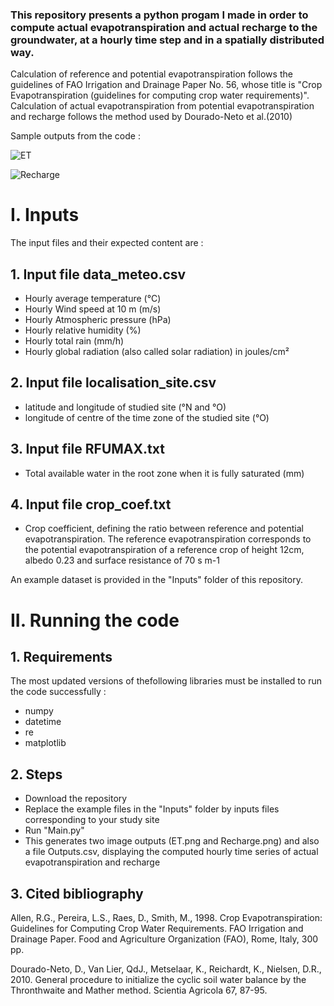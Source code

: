 ### This repository presents a python progam I made in order to compute actual evapotranspiration and actual recharge to the groundwater, at a hourly time step and in a spatially distributed way.
Calculation of reference and potential evapotranspiration follows the guidelines of FAO Irrigation and Drainage Paper No. 56, whose title is "Crop
Evapotranspiration (guidelines for computing crop water requirements)". Calculation of actual evapotranspiration from potential evapotranspiration and recharge follows the method used by Dourado-Neto et al.(2010)

Sample outputs from the code :

![ET](https://user-images.githubusercontent.com/67539849/184498456-11d0aef9-1632-47f2-ad41-742d09c9e111.png)

![Recharge](https://user-images.githubusercontent.com/67539849/184498460-26b35372-cd0c-48f3-bea3-282cf7cbf28e.png)

# **I.	Inputs**

The input files and their expected content are :
## 1. Input file data_meteo.csv
- Hourly average temperature (°C)
- Hourly Wind speed at 10 m (m/s)
- Hourly Atmospheric pressure (hPa)
- Hourly relative humidity (%)
- Hourly total rain (mm/h)
- Hourly global radiation (also called solar radiation) in joules/cm²
## 2. Input file localisation_site.csv
- latitude and longitude of studied site (°N and °O)
- longitude of centre of the time zone of the studied site (°O)
## 3. Input file RFUMAX.txt
- Total available water in the root zone when it is fully saturated (mm)
## 4. Input file crop_coef.txt
- Crop coefficient, defining the ratio between reference and potential evapotranspiration. The reference evapotranspiration corresponds to the potential evapotranspiration of a reference crop of height 12cm, albedo 0.23 and surface resistance of 70 s m-1

An example dataset is provided in the "Inputs" folder of this repository.

# **II.	Running the code**
  ## 1. Requirements
The most updated versions of thefollowing libraries must be installed to run the code successfully :
- numpy
- datetime
- re
- matplotlib

 ## 2. Steps
- Download the repository
- Replace the example files in the "Inputs" folder by inputs files corresponding to your study site
- Run "Main.py"
- This generates two image outputs (ET.png and Recharge.png) and also a file Outputs.csv, displaying the computed hourly time series of actual evapotranspiration and recharge
  
 ## 3. Cited bibliography
  
Allen, R.G., Pereira, L.S., Raes, D., Smith, M., 1998. Crop Evapotranspiration: Guidelines for Computing Crop Water Requirements. FAO Irrigation and Drainage Paper. Food and Agriculture Organization (FAO), Rome, Italy, 300 pp.

Dourado-Neto, D., Van Lier, QdJ., Metselaar, K., Reichardt, K., Nielsen, D.R., 2010. General procedure to initialize the cyclic soil water balance by the Thronthwaite and Mather method. Scientia Agricola 67, 87-95.
  
